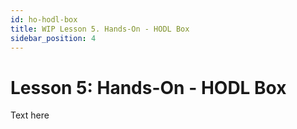 ```yaml
---
id: ho-hodl-box
title: WIP Lesson 5. Hands-On - HODL Box
sidebar_position: 4
---
```


# Lesson 5: Hands-On - HODL Box

Text here
